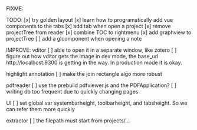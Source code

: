 FIXME:

TODO:
[x] try golden layout
[x] learn how to programatically add vue components to the tabs
[x] add tab when open a project
[x] remove projectTree from reader
[x] combine TOC to rightmenu
[x] add graphview to projectTree
[ ] add a glcomponent when opening a note

IMPROVE:
vditor
[ ] able to open it in a separate window, like zotero
[ ] figure out how vditor gets the image in dev mode, the base_url http://localhost:9300 is getting in the way. In production mode it is okay.

highlight annotation
[ ] make the join rectangle algo more robust

pdfreader
[ ] use the prebuild pdfviewer.js and the PDFApplication?
[ ] writing db too frequent due to quickly changing pages

UI
[ ] set global var systembarheight, toolbarheight, and tabsheight. So we can refer them more quickly

extractor
[ ] the filepath must start from projects/...
